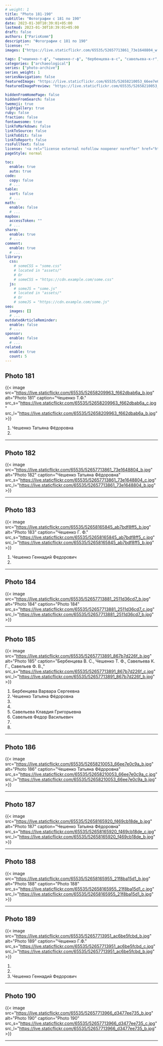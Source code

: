 ```yaml
---
# weight: 1
title: "Photo 181-190"
subtitle: "Фотографии с 181 по 190"
date: 2023-01-30T10:39:01+05:00
lastmod: 2023-01-30T10:39:01+05:00
draft: false
authors: ["ParisKomm"]
description: "Фотографии с 181 по 190"
license: ""
images: ["https://live.staticflickr.com/65535/52657713861_73e1648804_w.jpg"] # изображения страниц для Open Graph и Twitter Cards.

tags: ["чешенко-т-ф", "чешенко-г-ф", "бербенцева-в-с", "савельева-к-г", "савельев-ф-в"]
categories: ["archaeological"]
series: ["photo-archive"]
series_weight: 1
seriesNavigation: false
featuredImage: "https://live.staticflickr.com/65535/52658210053_66ee7e0c9a_b.jpg" # главное изображение для содержимого.
featuredImagePreview: "https://live.staticflickr.com/65535/52658210053_66ee7e0c9a_b.jpg" # изображение для главной страницы.

hiddenFromHomePage: false
hiddenFromSearch: false
twemoji: true
lightgallery: true
ruby: false
fraction: false
fontawesome: true
linkToMarkdown: false
linkToSource: false
linkToEdit: false
linkToReport: false
rssFullText: false
license: '<a rel="license external nofollow noopener noreffer" href="https://creativecommons.org/licenses/by-nc-nd/4.0/" target="_blank">CC BY-NC-ND 4.0</a>'
pageStyle: normal

toc:
  enable: true
  auto: true
code:
  copy: false
  # ...
table:
  sort: false
  # ...
math:
  enable: false
  # ...
mapbox:
  accessToken: ""
  # ...
share:
  enable: true
  # ...
comment:
  enable: true
  # ...
library:
  css:
    # someCSS = "some.css"
    # located in "assets/"
    # Or
    # someCSS = "https://cdn.example.com/some.css"
  js:
    # someJS = "some.js"
    # located in "assets/"
    # Or
    # someJS = "https://cdn.example.com/some.js"
seo:
  images: []
  # ...
outdatedArticleReminder:
  enable: false
  # ...
sponsor:
  enable: false
  # ...
related:
  enable: true
  count: 5
---
```


<!--more-->

## Photo 181

{{< image src="https://live.staticflickr.com/65535/52658209963_f662dbab6a_b.jpg" alt="Photo 181" caption="Чешенко Т.Ф." src_s="https://live.staticflickr.com/65535/52658209963_f662dbab6a_c.jpg" src_l="https://live.staticflickr.com/65535/52658209963_f662dbab6a_b.jpg" >}}

1. Чешенко Татьяна Фёдоровна
2.

***

## Photo 182

{{< image src="https://live.staticflickr.com/65535/52657713861_73e1648804_b.jpg" alt="Photo 182" caption="Чешенко Татьяна Фёдоровна" src_s="https://live.staticflickr.com/65535/52657713861_73e1648804_c.jpg" src_l="https://live.staticflickr.com/65535/52657713861_73e1648804_b.jpg" >}}

***

## Photo 183

{{< image src="https://live.staticflickr.com/65535/52658165845_ab7bdf8ff5_b.jpg" alt="Photo 183" caption="Чешенко Г. Ф." src_s="https://live.staticflickr.com/65535/52658165845_ab7bdf8ff5_c.jpg" src_l="https://live.staticflickr.com/65535/52658165845_ab7bdf8ff5_b.jpg" >}}

1. Чешенко Геннадий Федорович
2.

***

## Photo 184

{{< image src="https://live.staticflickr.com/65535/52657713881_2511d36cd7_b.jpg" alt="Photo 184" caption="Photo 184" src_s="https://live.staticflickr.com/65535/52657713881_2511d36cd7_c.jpg" src_l="https://live.staticflickr.com/65535/52657713881_2511d36cd7_b.jpg" >}}

***

## Photo 185

{{< image src="https://live.staticflickr.com/65535/52657713891_867b7d226f_b.jpg" alt="Photo 185" caption="Бербенцева В. С., Чешенко Т. Ф., Савельева К. Г., Савельев Ф. В.," src_s="https://live.staticflickr.com/65535/52657713891_867b7d226f_c.jpg" src_l="https://live.staticflickr.com/65535/52657713891_867b7d226f_b.jpg" >}}

1. Бербенцева Варвара Сергеевна
2. Чешенко Татьяна Фёдоровна
3.
4.
5. Савельева Клавдия Григорьевна
6. Савельев Федор Васильевич
7.
8.

***

## Photo 186

{{< image src="https://live.staticflickr.com/65535/52658210053_66ee7e0c9a_b.jpg" alt="Photo 186" caption="Чешенко Татьяна Фёдоровна" src_s="https://live.staticflickr.com/65535/52658210053_66ee7e0c9a_c.jpg" src_l="https://live.staticflickr.com/65535/52658210053_66ee7e0c9a_b.jpg" >}}

***

## Photo 187

{{< image src="https://live.staticflickr.com/65535/52658165920_f469cb18de_b.jpg" alt="Photo 187" caption="Чешенко Татьяна Фёдоровна" src_s="https://live.staticflickr.com/65535/52658165920_f469cb18de_c.jpg" src_l="https://live.staticflickr.com/65535/52658165920_f469cb18de_b.jpg" >}}

***

## Photo 188

{{< image src="https://live.staticflickr.com/65535/52658165955_21f8ba15d1_b.jpg" alt="Photo 188" caption="Photo 188" src_s="https://live.staticflickr.com/65535/52658165955_21f8ba15d1_c.jpg" src_l="https://live.staticflickr.com/65535/52658165955_21f8ba15d1_b.jpg" >}}

***

## Photo 189

{{< image src="https://live.staticflickr.com/65535/52657713951_ac6be5fcbd_b.jpg" alt="Photo 189" caption="Чешенко Г.Ф." src_s="https://live.staticflickr.com/65535/52657713951_ac6be5fcbd_c.jpg" src_l="https://live.staticflickr.com/65535/52657713951_ac6be5fcbd_b.jpg" >}}

1.
2.
3. Чешенко Геннадий Федорович

***

## Photo 190

{{< image src="https://live.staticflickr.com/65535/52657713966_d3477ee735_b.jpg" alt="Photo 190" caption="Photo 190" src_s="https://live.staticflickr.com/65535/52657713966_d3477ee735_c.jpg" src_l="https://live.staticflickr.com/65535/52657713966_d3477ee735_b.jpg" >}}

***
